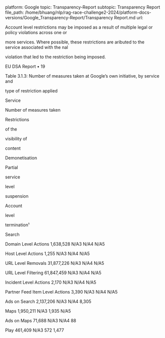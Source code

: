 platform: Google
topic: Transparency-Report
subtopic: Transparency Report
file_path: /home/bhuang/nlp/rag-race-challenge2-2024/platform-docs-versions/Google_Transparency-Report/Transparency Report.md
url: <EMPTY>

Account level restrictions may be imposed as a result of multiple legal or policy violations across one or

more services. Where possible, these restrictions are a ributed to the service associated with the  nal

violation that led to the restriction being imposed.



EU DSA Report • 19

Table 3.1.3: Number of measures taken at Google’s own initiative, by service and

type of restriction applied



Service



Number of measures taken



Restrictions

of the

visibility of

content



Demonetisation



Partial

service

level

suspension



Account

level

termination¹



Search



Domain Level Actions 1,638,528 N/A3 N/A4 N/A5



Host Level Actions 1,255 N/A3 N/A4 N/A5



URL Level Removals 31,877,226 N/A3 N/A4 N/A5



URL Level Filtering 61,847,459 N/A3 N/A4 N/A5



Incident Level Actions 2,170 N/A3 N/A4 N/A5



Partner Feed Item Level Actions 3,390 N/A3 N/A4 N/A5



Ads on Search 2,137,206 N/A3 N/A4 8,305



Maps 1,950,211 N/A3 1,935 N/A5



Ads on Maps 71,688 N/A3 N/A4 88



Play 461,409 N/A3 572 1,477